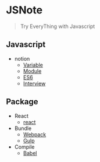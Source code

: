 # JSNote
> Try EveryThing with Javascript

## Javascript
- notion
	- [Variable](./js/variable.md)
	- [Module](./js/module.md)
	- [ES6](./js/ES6.md)
	- [Interview](./js/frontend-interview.md)
## Package
- React
	- [react](./pkg/react.md)
- Bundle
	- [Webpack](./pkg/webpack.md)
	- [Gulp](./pkg/gulp.md)
- Compile
	- [Babel](./pkg/babel.md)
